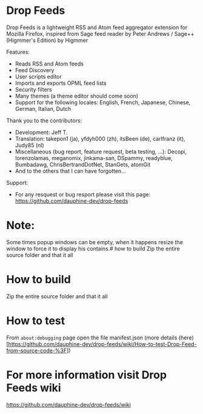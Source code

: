 # Drop Feeds
Drop Feeds is a lightweight RSS and Atom feed aggregator extension for Mozilla Firefox, inspired from Sage feed reader by Peter Andrews / Sage++ (Higmmer's Edition) by Higmmer

Features:
- Reads RSS and Atom feeds
- Feed Discovery
- User scripts editor
- Imports and exports OPML feed lists
- Security filters
- Many themes (a theme editor should come soon)
- Support for the following locales: English, French, Japanese, Chinese, German, Italian, Dutch

Thank you to the contributors:
- Development: Jeff T.
- Translation: takepon1 (ja), yfdyh000 (zh), itsBeen (de), carlfranz (it), Judy85 (nl)
- Miscellaneous (bug report, feature request, beta testing, ...): Decopi, lorenzolamas, meganomix, jinkama-san, DSpammy, readyblue, Bumbadawg, ChrisBertrandDotNet, StanGets, atomGit
- And to the others that I can have forgotten...

Support:
- For any resquest or bug resport please visit this page:
    https://github.com/dauphine-dev/drop-feeds

# Note:
Some times popup windows can be empty,  when it happens resize the window to force it to display his contains.# how to build
Zip the entire source folder and that it all

# How to build
Zip the entire source folder and that it all

# How to test
From `about:debugging` page open the file manifest.json (more details (here)[https://github.com/dauphine-dev/drop-feeds/wiki/How-to-test-Drop-Feed-from-source-code-%3F])

# For more information visit Drop Feeds wiki
https://github.com/dauphine-dev/drop-feeds/wiki
